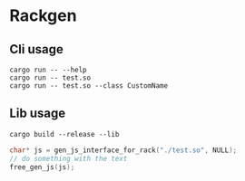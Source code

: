 # Rackgen

## Cli usage
```
cargo run -- --help
cargo run -- test.so
cargo run -- test.so --class CustomName
```

## Lib usage
```
cargo build --release --lib
```

```c
char* js = gen_js_interface_for_rack("./test.so", NULL);
// do something with the text
free_gen_js(js);
```